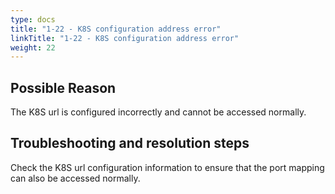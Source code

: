 ```yaml
---
type: docs
title: "1-22 - K8S configuration address error"
linkTitle: "1-22 - K8S configuration address error"
weight: 22
---
```


## Possible Reason

The K8S url is configured incorrectly and cannot be accessed normally.

## Troubleshooting and resolution steps

Check the K8S url configuration information to ensure that the port mapping can also be accessed normally.

<p style="margin-top: 3rem;"> </p>